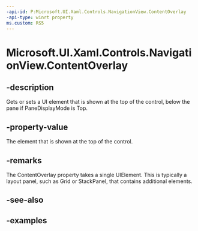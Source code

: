 ```yaml
---
-api-id: P:Microsoft.UI.Xaml.Controls.NavigationView.ContentOverlay
-api-type: winrt property
ms.custom: RS5
---
```

<!-- Property syntax.
public UIElement ContentOverlay { get;  set; }
-->

# Microsoft.UI.Xaml.Controls.NavigationView.ContentOverlay


## -description

Gets or sets a UI element that is shown at the top of the control, below the pane if PaneDisplayMode is Top.


## -property-value

The element that is shown at the top of the control.


## -remarks

The ContentOverlay property takes a single UIElement. This is typically a layout panel, such as Grid or StackPanel, that contains additional elements.


## -see-also


## -examples


